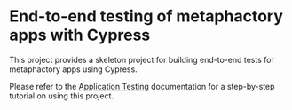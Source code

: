 # End-to-end testing of metaphactory apps with Cypress

This project provides a skeleton project for building end-to-end tests for metaphactory apps using Cypress.

Please refer to the [Application Testing](http://help.metaphacts.com/resource/Help:ApplicationTesting) documentation for a step-by-step tutorial on using this project.